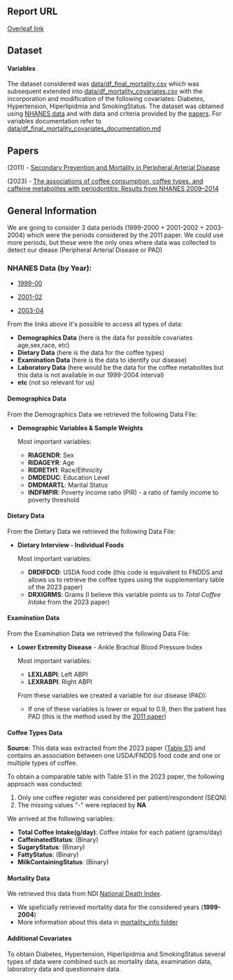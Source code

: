 ## Report URL
[Overleaf link](https://www.overleaf.com/read/fgwtctfwcqzr#96a962)


## Dataset

#### Variables
The dataset considered was [data/df_final_mortality.csv](data/df_final_mortality.csv) which was subsequent extended into [data/df_mortality_covariates.csv](data/df_final_mortality_covariates.csv) with the incorporation and modification of the following covariates:  Diabetes, Hypertension, Hiperlipidmia and SmokingStatus. The dataset was obtained using [NHANES data](#nhanes-data-by-year) and with data and criteria provided by the [papers](#papers). For variables documentation refer to [data/df_final_mortality_covariates_documentation.md](data/df_final_mortality_covariates_documentation.md)

## Papers 
(2011) - [Secondary Prevention and Mortality in Peripheral Arterial Disease](/papers/pande-et-al-2011-secondary-prevention-and-mortality-in-peripheral-artery-disease.pdf)

(2023) - [The associations of coffee consumption, coffee types, and caffeine metabolites with periodontitis: Results from NHANES 2009–2014](/papers/Journal%20of%20Periodontology%20-%202023%20-%20Chen%20-%20The%20associations%20of%20coffee%20consumption%20%20coffee%20types%20%20and%20caffeine%20metabolites.pdf)

## General Information
We are going to consider 3 data periods (1999-2000 + 2001-2002 + 2003-2004) which were the periods considered by the 2011 paper. We could use more periods, but these were the only ones where data was collected to detect our diease (Peripheral Arterial Disease or PAD) 


### NHANES Data (by Year):

- [1999-00](https://wwwn.cdc.gov/nchs/nhanes/continuousnhanes/default.aspx?BeginYear=1999)

- [2001-02](https://wwwn.cdc.gov/nchs/nhanes/continuousnhanes/default.aspx?BeginYear=2001)

- [2003-04](https://wwwn.cdc.gov/nchs/nhanes/continuousnhanes/default.aspx?BeginYear=2003)

From the links above it's possible to access all types of data:
* **Demographics Data** (here is the data for possible covariates age,sex,race, etc)
* **Dietary Data** (here is the data for the coffee types)
* **Examination Data** (here is the data to identify our disease)
* **Laboratory Data** (here would be the data for the coffee metabolites but this data is not available in our 1999-2004 interval)
* **etc** (not so relevant for us)

#### Demographics Data
From the Demographics Data we retrieved the following Data File:
- **Demographic Variables & Sample Weights**

    Most important variables: <br>
    - **RIAGENDR**: Sex
    - **RIDAGEYR**: Age
    - **RIDRETH1**: Race/Ethnicity
    - **DMDEDUC**: Education Level
    - **DMDMARTL**: Marital Status
    - **INDFMPIR**: Poverty income ratio (PIR) - a ratio of family income to poverty threshold


#### Dietary Data
From the Dietary Data we retrieved the following Data File:
- **Dietary Interview - Individual Foods**

    Most important variables: <br>
    - **DRDIFDCD**: USDA food code (this code is equivalent to FNDDS and allows us to retrieve the coffee types using the supplementary table of the 2023 paper)
    - **DRXIGRMS**: Grams (I believe this variable points us to *Total Coffee Intake* from the 2023 paper)

#### Examination Data
From the Examination Data we retrieved the following Data File:
- **Lower Extremity Disease** - Ankle Brachial Blood Pressure Index

    Most important variables:
    - **LEXLABPI**: Left ABPI
    - **LEXRABPI**: Right ABPI <br>

    From these variables we created a variable for our disease (PAD):
    - If one of these variables is lower or equal to 0.9, then the patient has PAD (this is the method used by the [2011 paper]((/papers/pande-et-al-2011-secondary-prevention-and-mortality-in-peripheral-artery-disease.pdf)))


#### Coffee Types Data 
**Source**: This data was extracted from the 2023 paper ([Table S1](/papers/suplementary%20material/jper11172-sup-0002-tables1.docx)) and contains an association between one USDA/FNDDS food code and one or multiple types of coffee.

To obtain a comparable table with Table S1 in the 2023 paper, the following approach was conducted:
1. Only one coffee register was considered per patient/respondent (SEQN)
2. The missing values "-" were replaced by **NA**

We arrived at the following variables:
- **Total Coffee Intake(g/day)**: Coffee intake for each patient (grams/day)
- **CaffeinatedStatus**: (Binary)
- **SugaryStatus**: (Binary)
- **FattyStatus**: (Binary)
- **MilkContainingStatus**: (Binary)

#### Mortality Data
We retrieved this data from NDI [National Death Index](https://www.cdc.gov/nchs/data-linkage/mortality-public.htm).
- We speficially retrieved mortality data for the considered years (**1999-2004**)
- More information about this data in [mortality_info folder](mortality_info/)

#### Additional Covariates
To obtain Diabetes, Hypertension, Hiperlipidmia and SmokingStatus several types of data were combined such as mortality data, examination data, laboratory data and questionnaire data. 
